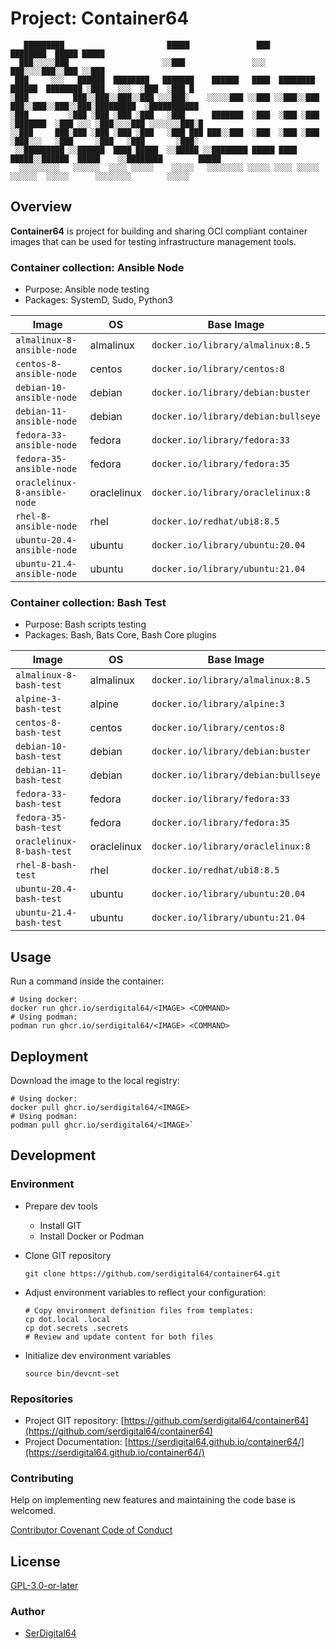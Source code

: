 # Project: Container64

```shell linenums="0"
   █████████                       █████               ███                                 ████████  █████ █████
  ███░░░░░███                     ░░███               ░░░                                 ███░░░░███░░███ ░░███
 ███     ░░░   ██████  ████████   ███████    ██████   ████  ████████    ██████  ████████ ░███   ░░░  ░███  ░███ █
░███          ███░░███░░███░░███ ░░░███░    ░░░░░███ ░░███ ░░███░░███  ███░░███░░███░░███░█████████  ░███████████
░███         ░███ ░███ ░███ ░███   ░███      ███████  ░███  ░███ ░███ ░███████  ░███ ░░░ ░███░░░░███ ░░░░░░░███░█
░░███     ███░███ ░███ ░███ ░███   ░███ ███ ███░░███  ░███  ░███ ░███ ░███░░░   ░███     ░███   ░███       ░███░
 ░░█████████ ░░██████  ████ █████  ░░█████ ░░████████ █████ ████ █████░░██████  █████    ░░████████        █████
  ░░░░░░░░░   ░░░░░░  ░░░░ ░░░░░    ░░░░░   ░░░░░░░░ ░░░░░ ░░░░ ░░░░░  ░░░░░░  ░░░░░      ░░░░░░░░        ░░░░░
```

## Overview

**Container64** is project for building and sharing OCI compliant container images that can be used for testing infrastructure management tools.

### Container collection: Ansible Node

- Purpose: Ansible node testing
- Packages: SystemD, Sudo, Python3

| Image                        | OS          | Base Image                          |
| ---------------------------- | ----------- | ----------------------------------- |
| `almalinux-8-ansible-node`   | almalinux   | `docker.io/library/almalinux:8.5`   |
| `centos-8-ansible-node`      | centos      | `docker.io/library/centos:8`        |
| `debian-10-ansible-node`     | debian      | `docker.io/library/debian:buster`   |
| `debian-11-ansible-node`     | debian      | `docker.io/library/debian:bullseye` |
| `fedora-33-ansible-node`     | fedora      | `docker.io/library/fedora:33`       |
| `fedora-35-ansible-node`     | fedora      | `docker.io/library/fedora:35`       |
| `oraclelinux-8-ansible-node` | oraclelinux | `docker.io/library/oraclelinux:8`   |
| `rhel-8-ansible-node`        | rhel        | `docker.io/redhat/ubi8:8.5`         |
| `ubuntu-20.4-ansible-node`   | ubuntu      | `docker.io/library/ubuntu:20.04`    |
| `ubuntu-21.4-ansible-node`   | ubuntu      | `docker.io/library/ubuntu:21.04`    |

### Container collection: Bash Test

- Purpose: Bash scripts testing
- Packages: Bash, Bats Core, Bash Core plugins

| Image                     | OS          | Base Image                          |
| ------------------------- | ----------- | ----------------------------------- |
| `almalinux-8-bash-test`   | almalinux   | `docker.io/library/almalinux:8.5`   |
| `alpine-3-bash-test`      | alpine      | `docker.io/library/alpine:3`        |
| `centos-8-bash-test`      | centos      | `docker.io/library/centos:8`        |
| `debian-10-bash-test`     | debian      | `docker.io/library/debian:buster`   |
| `debian-11-bash-test`     | debian      | `docker.io/library/debian:bullseye` |
| `fedora-33-bash-test`     | fedora      | `docker.io/library/fedora:33`       |
| `fedora-35-bash-test`     | fedora      | `docker.io/library/fedora:35`       |
| `oraclelinux-8-bash-test` | oraclelinux | `docker.io/library/oraclelinux:8`   |
| `rhel-8-bash-test`        | rhel        | `docker.io/redhat/ubi8:8.5`         |
| `ubuntu-20.4-bash-test`   | ubuntu      | `docker.io/library/ubuntu:20.04`    |
| `ubuntu-21.4-bash-test`   | ubuntu      | `docker.io/library/ubuntu:21.04`    |

## Usage

Run a command inside the container:

```shell
# Using docker:
docker run ghcr.io/serdigital64/<IMAGE> <COMMAND>
# Using podman:
podman run ghcr.io/serdigital64/<IMAGE> <COMMAND>
```

## Deployment

Download the image to the local registry:

```shell
# Using docker:
docker pull ghcr.io/serdigital64/<IMAGE>
# Using podman:
podman pull ghcr.io/serdigital64/<IMAGE>`
```

## Development

### Environment

- Prepare dev tools
  - Install GIT
  - Install Docker or Podman
- Clone GIT repository

  ```shell
  git clone https://github.com/serdigital64/container64.git
  ```

- Adjust environment variables to reflect your configuration:

  ```shell
  # Copy environment definition files from templates:
  cp dot.local .local
  cp dot.secrets .secrets
  # Review and update content for both files
  ```

- Initialize dev environment variables

  ```shell
  source bin/devcnt-set
  ```

### Repositories

- Project GIT repository: [https://github.com/serdigital64/container64](https://github.com/serdigital64/container64)
- Project Documentation: [https://serdigital64.github.io/container64/](https://serdigital64.github.io/container64/)

### Contributing

Help on implementing new features and maintaining the code base is welcomed.

[Contributor Covenant Code of Conduct](https://serdigital64.github.io/container64/cod/)

## License

[GPL-3.0-or-later](https://www.gnu.org/licenses/gpl-3.0.txt)

### Author

- [SerDigital64](https://github.com/serdigital64)
